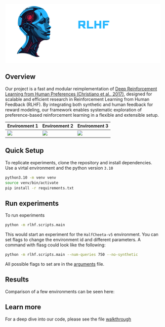 <p align="center" style="margin-top: -20px;"> 
  <img src="Brain Tech (3).png" alt="Projekt-Logo" width="700">
</p>

## Overview

Our project is a fast and modular reimplementation of [Deep Reinforcement Learning from Human Preferences (Christiano et al., 2017)](https://arxiv.org/abs/1706.03741), designed for scalable and efficient research in Reinforcement Learning from Human Feedback (RLHF). 
By integrating both synthetic and human feedback for reward modeling, our framework enables systematic exploration of preference-based reinforcement learning in a flexible and extensible setup.



| Environment 1  | Environment 2  | Environment 3  |
|---------------|---------------|---------------|
| ![](HU-ezgif.com-crop.gif) | ![](Spider-ezgif.com-crop.gif)| ![](Cheetah-ezgif.com-crop.gif) |



## Quick Setup

To replicate experiments, clone the repository and install dependencies.
Use a virtal environment and the python version `3.10`

```bash
python3.10 -m venv venv
source venv/bin/activate
pip install -r requirements.txt
```

## Run experiments
To run experiments
```bash
python -m rlhf.scripts.main
```
This would start an experiment for the `HalfCheeta-v5` environment.
You can set flags to change the environment id and different parameters.
A command with flasg could look like the following:
```bash
python -m rlhf.scripts.main --num-queries 750 --no-synthetic
```
All possible flags to set are in the [arguments](./rlhf/configs/arguments.py) file.

## Results
Comparison of a few environments can be seen here:

## Learn more
For a deep dive into our code, please see the file [walkthrough](./walkthrough.md)

